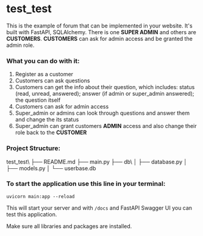 # test_test

This is the example of forum that can be implemented in your website. It's built with FastAPI, SQLAlchemy. 
There is one **SUPER ADMIN** and others are **CUSTOMERS**. **CUSTOMERS** can ask for admin access and be granted the admin role. 
### What you can do with it:
1. Register as a customer
2. Customers can ask questions 
3. Customers can get the info about their question, which includes: status (read, unread, answered); answer (if admin or super_admin answered); the question itself 
4. Customers can ask for admin access 
5. Super_admin or admins can look through questions and answer them and change the its status 
6. Super_admin can grant customers **ADMIN** access and also change their role back to the **CUSTOMER** 

### Project Structure: 
test_test\ ├── README.md ├── main.py ├── db\ │ ├── database.py │ ├── models.py │ └── userbase.db

### To start the application use this line in your terminal: 
```
uvicorn main:app --reload
```

This will start your server and with `/docs` and FastAPI Swagger UI you can test this application. 

Make sure all libraries and packages are installed. 
